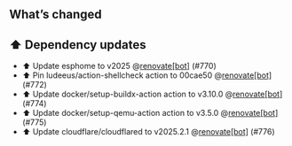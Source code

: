 ## What’s changed
## ⬆️ Dependency updates

- ⬆️ Update esphome to v2025 @[renovate[bot]](https://github.com/apps/renovate) (#770)
- ⬆️ Pin ludeeus/action-shellcheck action to 00cae50 @[renovate[bot]](https://github.com/apps/renovate) (#772)
- ⬆️ Update docker/setup-buildx-action action to v3.10.0 @[renovate[bot]](https://github.com/apps/renovate) (#774)
- ⬆️ Update docker/setup-qemu-action action to v3.5.0 @[renovate[bot]](https://github.com/apps/renovate) (#775)
- ⬆️ Update cloudflare/cloudflared to v2025.2.1 @[renovate[bot]](https://github.com/apps/renovate) (#776)
